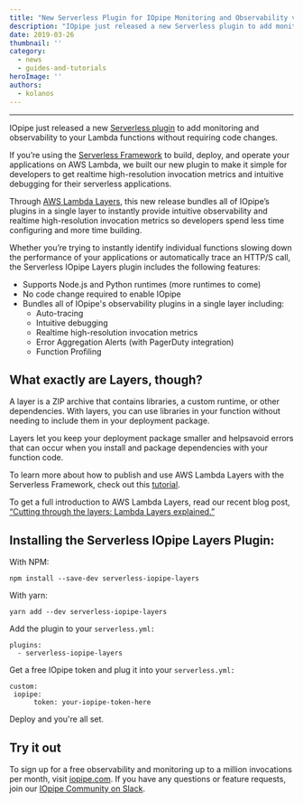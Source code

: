 ```yaml
---
title: "New Serverless Plugin for IOpipe Monitoring and Observability via AWS Lambda Layers"
description: "IOpipe just released a new Serverless plugin to add monitoring and observability to your Lambda functions without requiring code changes."
date: 2019-03-26
thumbnail: ''
category:
  - news
  - guides-and-tutorials
heroImage: ''
authors:
  - kolanos
---
```


---

IOpipe just released a new [Serverless plugin](https://github.com/iopipe/serverless-iopipe-layers) to add monitoring and observability to your Lambda functions without requiring code changes.

If you’re using the [Serverless Framework](https://serverless.com/framework/) to build, deploy, and operate your applications on AWS Lambda, we built our new plugin to make it simple for developers to get realtime high-resolution invocation metrics and intuitive debugging for their serverless applications.

Through [AWS Lambda Layers](https://read.iopipe.com/cutting-through-the-layers-aws-lamba-layers-explained-28e8a8d7bda8), this new release bundles all of IOpipe’s plugins in a single layer to instantly provide intuitive observability and realtime high-resolution invocation metrics so developers spend less time configuring and more time building.

Whether you’re trying to instantly identify individual functions slowing down the performance of your applications or automatically trace an HTTP/S call, the Serverless IOpipe Layers plugin includes the following features:


+ Supports Node.js and Python runtimes (more runtimes to come)
+ No code change required to enable IOpipe
+ Bundles all of IOpipe's observability plugins in a single layer including:
  + Auto-tracing
  + Intuitive debugging
  + Realtime high-resolution invocation metrics
  + Error Aggregation Alerts (with PagerDuty integration)
  + Function Profiling

## What exactly are Layers, though?
A layer is a ZIP archive that contains libraries, a custom runtime, or other dependencies. With layers, you can use libraries in your function without needing to include them in your deployment package.

Layers let you keep your deployment package smaller and helpsavoid errors that can occur when you install and package dependencies with your function code. 

To learn more about how to publish and use AWS Lambda Layers with the Serverless Framework, check out this [tutorial](https://serverless.com/blog/publish-aws-lambda-layers-serverless-framework/).

To get a full introduction to AWS Lambda Layers, read our recent blog post, [“Cutting through the layers: Lambda Layers explained.”](https://read.iopipe.com/cutting-through-the-layers-aws-lamba-layers-explained-28e8a8d7bda8) 

## Installing the Serverless IOpipe Layers Plugin:

With NPM:

```
npm install --save-dev serverless-iopipe-layers
```

With yarn:

```
yarn add --dev serverless-iopipe-layers
```

Add the plugin to your `serverless.yml:`

```
plugins:
  - serverless-iopipe-layers
```

Get a free IOpipe token and plug it into your `serverless.yml:`

```
custom:
 iopipe:
      token: your-iopipe-token-here
```

Deploy and you're all set.

## Try it out
To sign up for a free observability and monitoring up to a million invocations per month, visit [iopipe.com](https://dashboard.iopipe.com/signup/). If you have any questions or feature requests, join our [IOpipe Community on Slack](https://iopipe.now.sh/).


